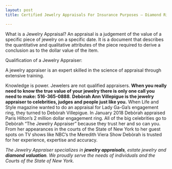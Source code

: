 ```yaml
---
layout: post
title: Certified Jewelry Appraisals For Insurance Purposes – Diamond Rings

---
```

What is a Jewelry Appraisal? An appraisal is a judgement of the value of a specific piece of jewelry on a specific date. It is a document that describes the quantitative and qualitative attributes of the piece required to derive a conclusion as to the dollar value of the item.

Qualification of a Jewelry Appraiser:

A jewelry appraiser is an expert skilled in the science of appraisal through extensive training.

Knowledge is power. Jewelers are not qualified appraisers. **When you really need to know the true value of your jewelry there is only one call you need to make:** **516-365-0888**. **Debòrah Ann Villepigue is the jewelry appraiser to celebrities, judges and people just like you.** When Life and Style magazine wanted to do an appraisal for Lady Ga-Ga’s engagement ring, they turned to Debòrah Villepigue. In January 2018 Debòrah appraised Paris Hilton’s 2 million dollar engagement ring. All of the big celebrities go to Debòrah “The Jewelry Appraiser” because they trust her and so can you. From her appearances in the courts of the State of New York to her guest spots on TV shows like NBC’s the Meredith Viera Show Debòrah is trusted for her experience, expertise and accuracy.

_The Jewelry Appraiser specializes in **jewelry appraisals**, estate jewelry and **diamond valuation**. We proudly serve the needs of individuals and the Courts of the State of New York._